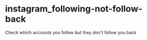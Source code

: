 # instagram_following-not-follow-back
Check which accounts you follow but they don't follow you back
